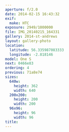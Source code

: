 ```yaml
---
aperture: f/2.0
date: 2014-02-15 16:43:32
exif:
  make: HTC
exposure: 2949/1000000
file: IMG_20140215_164331
gallery: 2014-st-andrews
layout: gallery-photo
location:
  latitude: 56.335987083333
  longitude: -2.818146
model: One S
next: 0466e83
ordering: 4
previous: 71a8e74
sizes:
  640w:
    height: 362
    width: 640
  200x200:
    height: 200
    width: 200
  96x96:
    height: 96
    width: 96
title: 
---
```

